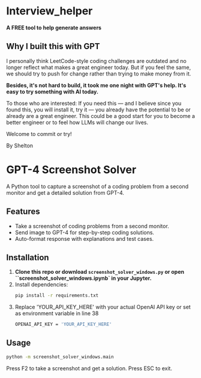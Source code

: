 # Interview_helper
**A FREE tool to help generate answers**

## Why I built this with GPT
I personally think LeetCode-style coding challenges are outdated and no longer reflect what makes a great engineer today. But if you feel the same, we should try to push for change rather than trying to make money from it.

**Besides, it's not hard to build, it took me one night with GPT's help. It's easy to try something with AI today.**

To those who are interested: If you need this — and I believe since you found this, you will install it, try it — you already have the potential to be or already are a great engineer. This could be a good start for you to become a better engineer or to feel how LLMs will change our lives.

Welcome to commit or try!

By Shelton

# GPT-4 Screenshot Solver

A Python tool to capture a screenshot of a coding problem from a second monitor and get a detailed solution from GPT-4.

## Features
- Take a screenshot of coding problems from a second monitor.
- Send image to GPT-4 for step-by-step coding solutions.
- Auto-format response with explanations and test cases.

## Installation

1. **Clone this repo or download `screenshot_solver_windows.py` or open ``screenshot_solver_windows.ipynb` in your Jupyter.**
2. Install dependencies:
   ```bash
   pip install -r requirements.txt
   ```
3. Replace 'YOUR_API_KEY_HERE' with your actual OpenAI API key or set as environment variable in line 38
   ```bash
   OPENAI_API_KEY = 'YOUR_API_KEY_HERE'
   ```
## Usage
  ```bash
  python -m screenshot_solver_windows.main
  ```
Press F2 to take a screenshot and get a solution.
Press ESC to exit.
